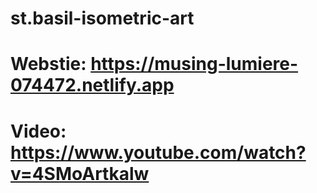 # st.basil-isometric-art
# Webstie: https://musing-lumiere-074472.netlify.app
# Video: https://www.youtube.com/watch?v=4SMoArtkalw
